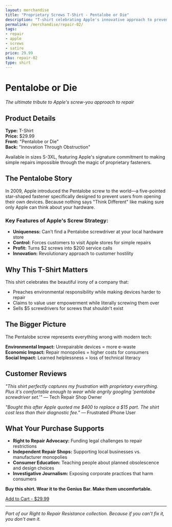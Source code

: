 ```yaml
---
layout: merchandise
title: "Proprietary Screws T-Shirt - Pentalobe or Die"
description: "T-shirt celebrating Apple's innovative approach to preventing repair with exotic screws."
permalink: /merchandise/repair-02/
tags:
- repair
- apple
- screws
- satire
price: 29.99
sku: repair-02
type: shirt
---
```


# Pentalobe or Die

*The ultimate tribute to Apple's screw-you approach to repair*

## Product Details

**Type:** T-Shirt  
**Price:** $29.99  
**Front:** "Pentalobe or Die"  
**Back:** "Innovation Through Obstruction"  

Available in sizes S-3XL, featuring Apple's signature commitment to making simple repairs impossible through the magic of proprietary fasteners.

## The Pentalobe Story

In 2009, Apple introduced the Pentalobe screw to the world—a five-pointed star-shaped fastener specifically designed to prevent users from opening their own devices. Because nothing says "Think Different" like making sure only Apple can think about your hardware.

### Key Features of Apple's Screw Strategy:

- **Uniqueness:** Can't find a Pentalobe screwdriver at your local hardware store
- **Control:** Forces customers to visit Apple stores for simple repairs
- **Profit:** Turns $2 screws into $200 service calls
- **Innovation:** Revolutionary approach to customer hostility

## Why This T-Shirt Matters

This shirt celebrates the beautiful irony of a company that:
- Preaches environmental responsibility while making devices harder to repair
- Claims to value user empowerment while literally screwing them over
- Sells $5 screwdrivers for screws that shouldn't exist

## The Bigger Picture

The Pentalobe screw represents everything wrong with modern tech:

**Environmental Impact:** Unrepairable devices = more e-waste  
**Economic Impact:** Repair monopolies = higher costs for consumers  
**Social Impact:** Learned helplessness = loss of technical literacy  

## Customer Reviews

*"This shirt perfectly captures my frustration with proprietary everything. Plus it's comfortable enough to wear while angrily googling 'pentalobe screwdriver set.'"* — Tech Repair Shop Owner

*"Bought this after Apple quoted me $400 to replace a $15 part. The shirt cost less than their diagnostic fee."* — Frustrated iPhone User

## What Your Purchase Supports

- **Right to Repair Advocacy:** Funding legal challenges to repair restrictions
- **Independent Repair Shops:** Supporting local businesses vs. manufacturer monopolies  
- **Consumer Education:** Teaching people about planned obsolescence and design choices
- **Investigative Journalism:** Exposing corporate practices that harm consumers

**Buy this shirt. Wear it to the Genius Bar. Make them uncomfortable.**

[Add to Cart - $29.99](/checkout/?sku=repair-02&title=Pentalobe%20or%20Die&price=29.99&type=shirt)

---

*Part of our Right to Repair Resistance collection. Because if you can't fix it, you don't own it.*